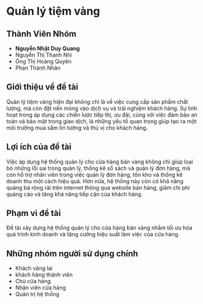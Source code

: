 # Quản lý tiệm vàng
## Thành Viên Nhóm
-  **Nguyễn Nhật Duy Quang**
-  Nguyễn Thị Thanh Nhi
-  Ông Thị Hoàng Quyên
-  Phan Thành Nhân

## Giới thiệu về đề tài

 Quản lý tiệm vàng hiện đại không chỉ là về việc cung cấp sản phẩm chất lượng, mà còn đặt nền móng vào dịch vụ và trải nghiệm khách hàng. Sự linh hoạt trong áp dụng các chiến lược tiếp thị, ưu đãi, cùng với việc đảm bảo an toàn và bảo mật trong giao dịch, là những yếu tố quan trọng giúp tạo ra một môi trường mua sắm tin tưởng và thú vị cho khách hàng.

## Lợi ích của đề tài

 Việc áp dụng hệ thống quản lý cho cửa hàng bán vàng không chỉ giúp loại bỏ những lỗi sai trong quản lý, thống kê sổ sách và quản lý đơn hàng, mà còn hỗ trợ nhân viên trong việc quản lý đơn hàng, tồn kho và thống kê doanh thu một cách hiệu quả. Hơn nữa, hệ thống này còn có khả năng quảng bá rộng rãi trên internet thông qua website bán hàng, giảm chi phí quảng cáo và tăng khả năng tiếp cận của khách hàng.

## Phạm vi đề tài

Đề tài xây dựng hệ thống quản lý cho cửa hàng bán vàng nhằm tối ưu hóa quá trình kinh doanh và tăng cường hiệu suất làm việc của cửa hàng.

## Những nhóm người sử dụng chính
 - Khách vãng lai
 - khách hàng thành viên
 - Chủ cửa hàng
 - Nhân viên cửa hàng
 - Quản trị hệ thống
